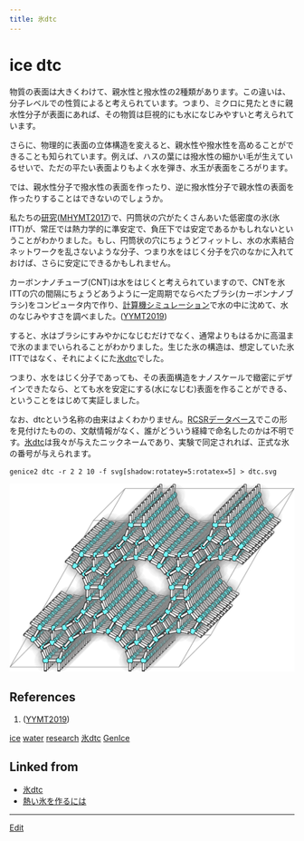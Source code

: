 ```yaml
---
title: 氷dtc
---
```

# ice dtc

物質の表面は大きくわけて、親水性と撥水性の2種類があります。この違いは、分子レベルでの性質によると考えられています。つまり、ミクロに見たときに親水性分子が表面にあれば、その物質は巨視的にも水になじみやすいと考えられています。

さらに、物理的に表面の立体構造を変えると、親水性や撥水性を高めることができることも知られています。例えば、ハスの葉には撥水性の細かい毛が生えているせいで、ただの平たい表面よりもよく水を弾き、水玉が表面をころがります。

では、親水性分子で撥水性の表面を作ったり、逆に撥水性分子で親水性の表面を作ったりすることはできないのでしょうか。

私たちの[研究](/研究)([MHYMT2017](/MHYMT2017))で、円筒状の穴がたくさんあいた低密度の氷(氷ITT)が、常圧では熱力学的に準安定で、負圧下では安定であるかもしれないということがわかりました。もし、円筒状の穴にちょうどフィットし、水の水素結合ネットワークを乱さないような分子、つまり水をはじく分子を穴のなかに入れておけば、さらに安定にできるかもしれません。

カーボンナノチューブ(CNT)は水をはじくと考えられていますので、CNTを氷ITTの穴の間隔にちょうどあうように一定周期でならべたブラシ(カーボンナノブラシ)をコンピュータ内で作り、[計算機シミュレーション](/計算機シミュレーション)で水の中に沈めて、水のなじみやすさを調べました。([YYMT2019](/YYMT2019))

すると、水はブラシにすみやかになじむだけでなく、通常よりもはるかに高温まで氷のままでいられることがわかりました。生じた氷の構造は、想定していた氷ITTではなく、それによくにた[氷dtc](/氷dtc)でした。

つまり、水をはじく分子であっても、その表面構造をナノスケールで緻密にデザインできたなら、とても水を安定にする(水になじむ)表面を作ることができる、ということをはじめて実証しました。

なお、dtcという名称の由来はよくわかりません。[RCSRデータベース](http://rcsr.anu.edu.au/)でこの形を見付けたものの、文献情報がなく、誰がどういう経緯で命名したのかは不明です。[氷dtc](/氷dtc)は我々が与えたニックネームであり、実験で同定されれば、正式な氷の番号が与えられます。


```
genice2 dtc -r 2 2 10 -f svg[shadow:rotatey=5:rotatex=5] > dtc.svg
```

![ice dtc](/img/icedtc.png)

## References

1. ([YYMT2019](/YYMT2019))

[ice](/ice) [water](/water) [research](/research) [氷dtc](/氷dtc)
[GenIce](/GenIce)


## Linked from

* [氷dtc](/氷dtc)
* [熱い氷を作るには](/熱い氷を作るには)


----

[Edit](https://github.com/vitroid/vitroid.github.io/edit/master/MD/氷dtc.md)

